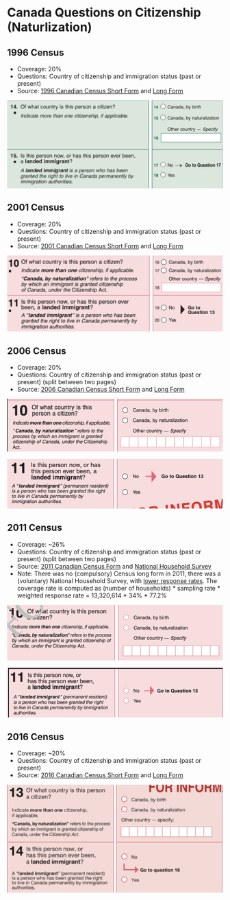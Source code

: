 # Canada Questions on Citizenship (Naturlization)

## 1996 Census
- Coverage: 20%
- Questions: Country of citizenship and immigration status (past or present)
- Source: [1996 Canadian Census Short Form](http://www12.statcan.gc.ca/english/census01/info/96-2a-en.pdf) and [Long Form](http://www12.statcan.gc.ca/english/census01/info/96-2b-en.pdf)

![1996 questions](assets/ca-census-1996.png)

## 2001 Census
- Coverage: 20%
- Questions: Country of citizenship and immigration status (past or present)
- Source: [2001 Canadian Census Short Form](http://www.statcan.gc.ca/imdb-bmdi/instrument/3901_Q1_V2-eng.pdf) and [Long Form](http://www23.statcan.gc.ca/imdb-bmdi/pub/instrument/3901_Q2_V2-eng.pdf)

![2001 questions](assets/ca-census-2001.png)

## 2006 Census
- Coverage: 20%
- Questions: Country of citizenship and immigration status (past or present) (split between two pages)
- Source: [2006 Canadian Census Short Form](http://www23.statcan.gc.ca/imdb-bmdi/instrument/3901_Q1_V3-eng.pdf) and [Long Form](http://www23.statcan.gc.ca/imdb-bmdi/instrument/3901_Q2_V3-eng.pdf)

![2006 questions](assets/ca-census-2006a.png)

![2006 questions Part B](assets/ca-census-2006b.png)

## 2011 Census
- Coverage: ~26% 
- Questions: Country of citizenship and immigration status (past or present) (split between two pages)
- Source: [2011 Canadian Census Form](http://www23.statcan.gc.ca/imdb-bmdi/instrument/3901_Q1_V4-eng.pdf) and [National Household Survey](http://www23.statcan.gc.ca/imdb-bmdi/instrument/5178_Q1_V1-eng.pdf)
- Note: There was no (compulsory) Census long form in 2011, there was a (voluntary) National Household Survey, with [lower response rates](https://www12.statcan.gc.ca/nhs-enm/2011/ref/about-apropos/nhs-enm_r012.cfm?Lang=E). The coverage rate is computed as (number of households) * sampling rate * weighted response rate = 13,320,614 * 34% * 77.2%

![2011 questions](assets/ca-census-2011a.png)

![2011 questions Part B](assets/ca-census-2011b.png)

## 2016 Census
- Coverage: ~20% 
- Questions: Country of citizenship and immigration status (past or present) 
- Source: [2016 Canadian Census Short Form](http://www.statcan.gc.ca/eng/statistical-programs/instrument/3901_Q1_V5-eng.pdf) and [Long Form](http://www.statcan.gc.ca/eng/statistical-programs/instrument/3901_Q2_V4-eng.pdf)

![2016 questions](assets/ca-census-2016.png)
